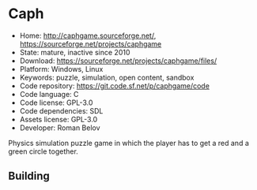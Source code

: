 # Caph

- Home: http://caphgame.sourceforge.net/, https://sourceforge.net/projects/caphgame
- State: mature, inactive since 2010
- Download: https://sourceforge.net/projects/caphgame/files/
- Platform: Windows, Linux
- Keywords: puzzle, simulation, open content, sandbox
- Code repository: https://git.code.sf.net/p/caphgame/code
- Code language: C
- Code license: GPL-3.0
- Code dependencies: SDL
- Assets license: GPL-3.0
- Developer: Roman Belov

Physics simulation puzzle game in which the player has to get a red and a green circle together.

## Building

